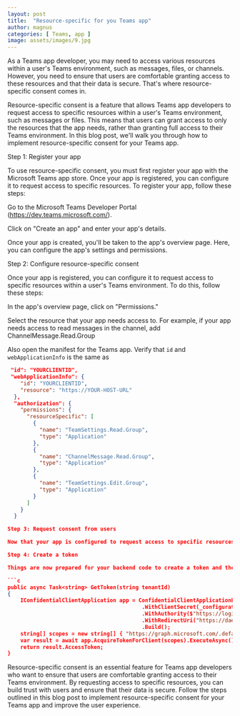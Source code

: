 ```yaml
---
layout: post
title:  "Resource-specific for you Teams app"
author: magnus
categories: [ Teams, app ]
image: assets/images/9.jpg
---
```

As a Teams app developer, you may need to access various resources within a user's Teams environment, such as messages, files, or channels. However, you need to ensure that users are comfortable granting access to these resources and that their data is secure. That's where resource-specific consent comes in.

Resource-specific consent is a feature that allows Teams app developers to request access to specific resources within a user's Teams environment, such as messages or files. This means that users can grant access to only the resources that the app needs, rather than granting full access to their Teams environment. In this blog post, we'll walk you through how to implement resource-specific consent for your Teams app.

Step 1: Register your app

To use resource-specific consent, you must first register your app with the Microsoft Teams app store. Once your app is registered, you can configure it to request access to specific resources. To register your app, follow these steps:

Go to the Microsoft Teams Developer Portal (https://dev.teams.microsoft.com/).

Click on "Create an app" and enter your app's details.

Once your app is created, you'll be taken to the app's overview page. Here, you can configure the app's settings and permissions.

Step 2: Configure resource-specific consent

Once your app is registered, you can configure it to request access to specific resources within a user's Teams environment. To do this, follow these steps:

In the app's overview page, click on "Permissions."

Select the resource that your app needs access to. For example, if your app needs access to read messages in the channel, add ChannelMessage.Read.Group

Also open the manifest for the Teams app. Verify that `id` and `webApplicationInfo` is the same as

```json
 "id": "YOURCLIENTID",
 "webApplicationInfo": {
    "id": "YOURCLIENTID",
    "resource": "https://YOUR-HOST-URL"
  },
  "authorization": {
    "permissions": {
      "resourceSpecific": [
        {
          "name": "TeamSettings.Read.Group",
          "type": "Application"
        },
        {
          "name": "ChannelMessage.Read.Group",
          "type": "Application"
        },
        {
          "name": "TeamSettings.Edit.Group",
          "type": "Application"
        }
      ]
    }
  }

Step 3: Request consent from users

Now that your app is configured to request access to specific resources, you can request consent from users. When a user installs your app, they will be prompted to grant permission to the specific resources that your app needs. That is all there is to it.

Step 4: Create a token

Things are now prepared for your backend code to create a token and then request information from Micorosft graph. Below function creates a token with the resource-specific permission for the application. Note that below does not work if you want to create a token with delegated permissions.

```c
public async Task<string> GetToken(string tenantId)
{
    IConfidentialClientApplication app = ConfidentialClientApplicationBuilder.Create(_configuration["ClientId"])
                                          .WithClientSecret(_configuration["ClientSecret"])
                                          .WithAuthority($"https://login.microsoftonline.com/{tenantId}")
                                          .WithRedirectUri("https://daemon")
                                          .Build();
    string[] scopes = new string[] { "https://graph.microsoft.com/.default" };
    var result = await app.AcquireTokenForClient(scopes).ExecuteAsync();
    return result.AccessToken;
}
```
Resource-specific consent is an essential feature for Teams app developers who want to ensure that users are comfortable granting access to their Teams environment. By requesting access to specific resources, you can build trust with users and ensure that their data is secure. Follow the steps outlined in this blog post to implement resource-specific consent for your Teams app and improve the user experience.


